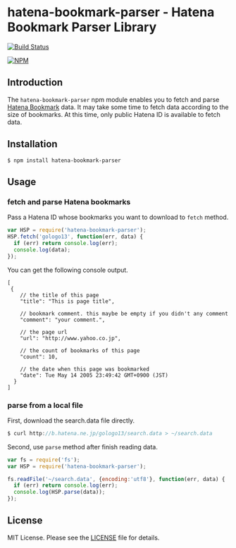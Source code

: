 hatena-bookmark-parser - Hatena Bookmark Parser Library
==================

[![Build Status](https://travis-ci.org/gologo13/node-hatena-bookmark-parser.svg?branch=master)](https://travis-ci.org/gologo13/node-hatena-bookmark-parser.svg?branch=master)

[![NPM](https://nodei.co/npm/hatena-bookmark-parser.png?downloads=true&downloadRank=true&stars=true)](https://nodei.co/npm/hatena-bookmark-parser/)

## Introduction

The ```hatena-bookmark-parser``` npm module enables you to fetch  and parse [Hatena Bookmark](http://b.hatena.ne.jp) data.
It may take some time to fetch data according to the size of bookmarks. At this time, only public Hatena ID is available to fetch data.

## Installation

```shell
$ npm install hatena-bookmark-parser
```

## Usage

### fetch and parse Hatena bookmarks

Pass a Hatena ID whose bookmarks you want to download to ```fetch``` method.

```javascript
var HSP = require('hatena-bookmark-parser');
HSP.fetch('gologo13', function(err, data) {
  if (err) return console.log(err);
  console.log(data);
});
```

You can get the following console output.

```
[
 {
    // the title of this page
    "title": "This is page title",

    // bookmark comment. this maybe be empty if you didn't any comment
    "comment": "your comment.",

    // the page url
    "url": "http://www.yahoo.co.jp",

    // the count of bookmarks of this page
    "count": 10,

    // the date when this page was bookmarked
    "date": Tue May 14 2005 23:49:42 GMT+0900 (JST)
  }
]
```

### parse from a local file

First, download the search.data file directly.

```javascript
$ curl http://b.hatena.ne.jp/gologo13/search.data > ~/search.data
```

Second, use ```parse``` method after finish reading data.

```javascript
var fs = require('fs');
var HSP = require('hatena-bookmark-parser');

fs.readFile('~/search.data', {encoding:'utf8'}, function(err, data) {
  if (err) return console.log(err);
  console.log(HSP.parse(data));
});
```

## License

MIT License. Please see the [LICENSE](LICENSE) file for details.
